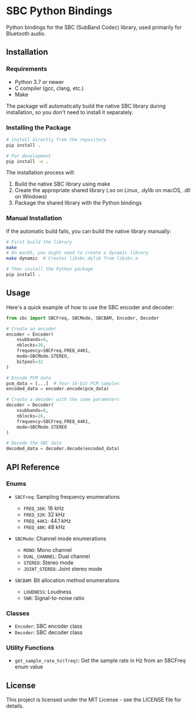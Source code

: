 # SBC Python Bindings

Python bindings for the SBC (SubBand Codec) library, used primarily for Bluetooth audio.

## Installation

### Requirements

- Python 3.7 or newer
- C compiler (gcc, clang, etc.)
- Make

The package will automatically build the native SBC library during installation, so you don't need to install it separately.

### Installing the Package

```bash
# Install directly from the repository
pip install .

# For development
pip install -e .
```

The installation process will:
1. Build the native SBC library using make
2. Create the appropriate shared library (.so on Linux, .dylib on macOS, .dll on Windows)
3. Package the shared library with the Python bindings

### Manual Installation

If the automatic build fails, you can build the native library manually:

```bash
# First build the library
make
# On macOS, you might need to create a dynamic library
make dynamic  # Creates libsbc.dylib from libsbc.a

# Then install the Python package
pip install .
```

## Usage

Here's a quick example of how to use the SBC encoder and decoder:

```python
from sbc import SBCFreq, SBCMode, SBCBAM, Encoder, Decoder

# Create an encoder
encoder = Encoder(
    nsubbands=8,
    nblocks=16,
    frequency=SBCFreq.FREQ_44K1,
    mode=SBCMode.STEREO,
    bitpool=32
)

# Encode PCM data
pcm_data = [...]  # Your 16-bit PCM samples
encoded_data = encoder.encode(pcm_data)

# Create a decoder with the same parameters
decoder = Decoder(
    nsubbands=8,
    nblocks=16,
    frequency=SBCFreq.FREQ_44K1,
    mode=SBCMode.STEREO
)

# Decode the SBC data
decoded_data = decoder.decode(encoded_data)
```

## API Reference

### Enums

- `SBCFreq`: Sampling frequency enumerations
  - `FREQ_16K`: 16 kHz
  - `FREQ_32K`: 32 kHz
  - `FREQ_44K1`: 44.1 kHz
  - `FREQ_48K`: 48 kHz

- `SBCMode`: Channel mode enumerations
  - `MONO`: Mono channel
  - `DUAL_CHANNEL`: Dual channel
  - `STEREO`: Stereo mode
  - `JOINT_STEREO`: Joint stereo mode

- `SBCBAM`: Bit allocation method enumerations
  - `LOUDNESS`: Loudness
  - `SNR`: Signal-to-noise ratio

### Classes

- `Encoder`: SBC encoder class
- `Decoder`: SBC decoder class

### Utility Functions

- `get_sample_rate_hz(freq)`: Get the sample rate in Hz from an SBCFreq enum value

## License

This project is licensed under the MIT License - see the LICENSE file for details. 
